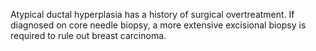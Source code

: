 Atypical ductal hyperplasia has a history of surgical overtreatment. If diagnosed on core needle biopsy, a more extensive excisional biopsy is required to rule out breast carcinoma.